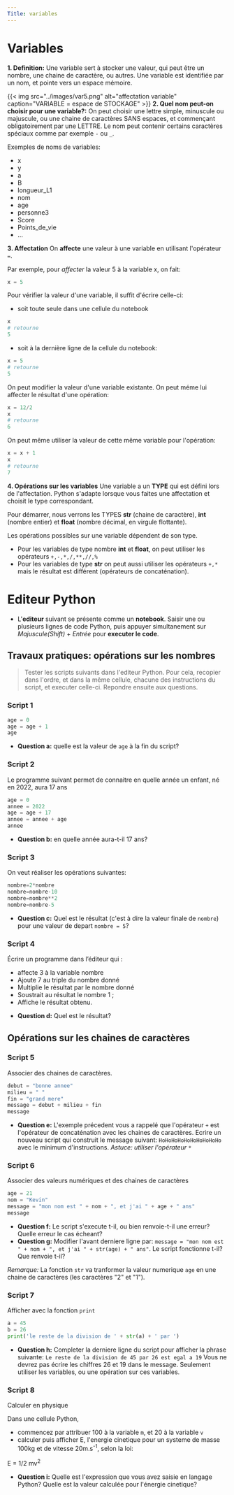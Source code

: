```yaml
---
Title: variables
---
```


  
  <!--<link rel="stylesheet" href="https://pyscript.net/alpha/pyscript.css" />
 -->
  <style>
    .editor-box{
      width: 60%;
      display: block;
    }
    #output > div {
    font-family: 'monospace';
    background-color: #e5e5e5;
    border: 1px solid lightgray;
    /*border-top: 0;*/
    font-size: 0.875rem;
    padding: 0.5rem;
  
  }

  #output > div:first-child {
    border-top: 1px solid lightgray;
    display: block;
  }

  #output > div:nth-child(even) {
    border: 0;
  } 
</style>

  <script defer src="https://pyscript.net/alpha/pyscript.js"></script>


# Variables
**1. Definition:** Une variable sert à stocker une valeur, qui peut être un nombre, une chaine de caractère, ou autres. Une variable est identifiée par un nom, et pointe vers un espace mémoire.

{{< img src="../images/var5.png" alt="affectation variable" caption="VARIABLE = espace de STOCKAGE" >}}
**2. Quel nom peut-on choisir pour une variable?:** On peut choisir une lettre simple, minuscule ou majuscule, ou une chaine de caractères SANS espaces, et commençant obligatoirement par une LETTRE. Le nom peut contenir certains caractères spéciaux comme par exemple `-` ou `_`.

Exemples de noms de variables:

* x
* y
* a
* B
* longueur_L1
* nom
* age
* personne3
* Score
* Points_de_vie
* ...

**3. Affectation** On **affecte** une valeur à une variable en utilisant l'opérateur `=`.

Par exemple, pour *affecter* la valeur 5 à la variable x, on fait:

```python
x = 5
```

Pour vérifier la valeur d'une variable, il suffit d'écrire celle-ci:

* soit toute seule dans une cellule du notebook

```python
x
# retourne 
5
``` 

* soit à la dernière ligne de la cellule du notebook:

```python
x = 5
# retourne 
5
```



On peut modifier la valeur d'une variable existante. On peut méme lui affecter le résultat d'une opération:

```python
x = 12/2
x
# retourne
6
```

On peut même utiliser la valeur de cette même variable pour l'opération:

```python
x = x + 1
x
# retourne
7
```
**4. Opérations sur les variables**
Une variable a un **TYPE** qui est défini lors de l'affectation. Python s'adapte lorsque vous faites une affectation et choisit le type correspondant.

Pour démarrer, nous verrons les TYPES **str** (chaine de caractère), **int** (nombre entier) et **float** (nombre décimal, en virgule flottante).

Les opérations possibles sur une variable dépendent de son type. 

* Pour les variables de type nombre **int** et **float**, on peut utiliser les opérateurs `+,-,*,/,**,//,%`
* Pour les variables de type **str** on peut aussi utiliser les opérateurs `+,*` mais le résultat est différent (opérateurs de concaténation).


# Editeur Python
* L'**editeur** suivant se présente comme un **notebook**. Saisir une ou plusieurs lignes de code Python, puis appuyer simultanement sur *Majuscule(Shift)* + *Entrée* pour **executer le code**.

<div>
<py-repl id="my-repl" auto-generate="true"></py-repl>
</div>

## Travaux pratiques: opérations sur les nombres

> Tester les scripts suivants dans l'editeur Python. Pour cela, recopier dans l'ordre, et dans la même cellule, chacune des instructions du script, et executer celle-ci. Repondre ensuite aux questions.

### Script 1

```python
age = 0
age = age + 1
age
```

* **Question a:** quelle est la valeur de `age` à la fin du script?

### Script 2
Le programme suivant permet de connaitre en quelle année un enfant, né en 2022, aura 17 ans
```python
age = 0
annee = 2022
age = age + 17
annee = annee + age
annee
```

* **Question b:** en quelle année aura-t-il 17 ans?

### Script 3
On veut réaliser les opérations suivantes:

```python
nombre=2*nombre
nombre=nombre-10
nombre=nombre**2
nombre=nombre-5
```

* **Question c:** Quel est le résultat (c'est à dire la valeur finale de `nombre`) pour une valeur de depart `nombre = 5`?

### Script 4
Écrire un programme dans l’éditeur qui :

- affecte 3 à la variable nombre
- Ajoute 7 au triple du nombre donné
- Multiplie le résultat par le nombre donné
- Soustrait au résultat le nombre 1 ;
- Affiche le résultat obtenu.

* **Question d:** Quel est le résultat?

## Opérations sur les chaines de caractères

### Script 5
Associer des chaines de caractères.

```python
debut = "bonne annee"
milieu = " "
fin = "grand mere"
message = debut + milieu + fin
message
```

* **Question e:** L'exemple précedent vous a rappelé que l'opérateur `+` est l'opérateur de concaténation avec les chaines de caractères. Ecrire un nouveau script qui construit le message suivant: `HoHoHoHoHoHoHoHoHoHo` avec le minimum d'instructions. *Astuce: utiliser l'opérateur* `*`

### Script 6
Associer des valeurs numériques et des chaines de caractères

```python
age = 21
nom = "Kevin"
message = "mon nom est " + nom + ", et j'ai " + age + " ans"
message
```

* **Question f:** Le script s'execute t-il, ou bien renvoie-t-il une erreur? Quelle erreur le cas écheant?
* **Question g:** Modifier l'avant derniere ligne par: `message = "mon nom est " + nom + ", et j'ai " + str(age) + " ans"`. Le script fonctionne t-il? Que renvoie t-il?

*Remarque:* La fonction `str` va tranformer la valeur numerique `age` en une chaine de caractères (les caractères "2" et "1").

### Script 7
Afficher avec la fonction `print`

```python
a = 45
b = 26
print('le reste de la division de ' + str(a) + ' par ')
```

* **Question h:** Completer la derniere ligne du script pour afficher la phrase suivante: `Le reste de la division de 45 par 26 est egal a 19` Vous ne devrez pas écrire les chiffres 26 et 19 dans le message. Seulement utiliser les variables, ou une opération sur ces variables.

### Script 8
Calculer en physique

Dans une cellule Python, 

* commencez par attribuer 100 à la variable `m`, et 20 à la variable `v`
* calculer puis afficher E, l'energie cinetique pour un systeme de masse 100kg et de vitesse 20m.s<sup>-1</sup>, selon la loi:

E = 1/2 mv<sup>2</sup>

* **Question i:** Quelle est l'expression que vous avez saisie en langage Python? Quelle est la valeur calculée pour l'énergie cinetique?



